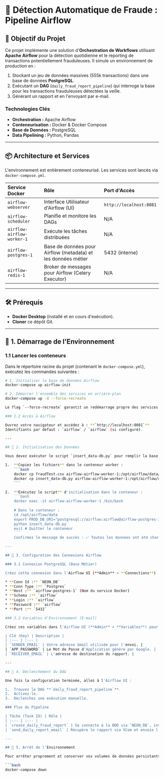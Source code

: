 # 🚀 Détection Automatique de Fraude : Pipeline Airflow

## 🎯 Objectif du Projet

Ce projet implémente une solution d'**Orchestration de Workflows** utilisant **Apache Airflow** pour la détection quotidienne et le reporting de transactions potentiellement frauduleuses. Il simule un environnement de production en :

1.  Stockant un jeu de données massives (555k transactions) dans une base de données **PostgreSQL**.
2.  Exécutant un **DAG** (`daily_fraud_report_pipeline`) qui interroge la base pour les transactions frauduleuses détectées la veille.
3.  Générant un rapport et en l'envoyant par e-mail.

### Technologies Clés

* **Orchestration :** Apache Airflow
* **Conteneurisation :** Docker & Docker Compose
* **Base de Données :** PostgreSQL
* **Data Pipelining :** Python, Pandas

---

## 📦 Architecture et Services

L'environnement est entièrement conteneurisé. Les services sont lancés via `docker-compose.yml`.

| Service Docker | Rôle | Port d'Accès |
| :--- | :--- | :--- |
| `airflow-webserver` | Interface Utilisateur d'Airflow (UI) | `http://localhost:8081` |
| `airflow-scheduler` | Planifie et monitore les DAGs | N/A |
| `airflow-airflow-worker-1` | Exécute les tâches distribuées | N/A |
| `airflow-postgres-1` | Base de données pour Airflow (metadata) et les données métier | 5432 (interne) |
| `airflow-redis-1` | Broker de messages pour Airflow (Celery Executor) | N/A |

---

## 🛠 Prérequis

* **Docker Desktop** (installé et en cours d'exécution).
* **Cloner** ce dépôt Git.

---

## 📌 1. Démarrage de l'Environnement

### 1.1 Lancer les conteneurs

Dans le répertoire racine du projet (contenant le `docker-compose.yml`), exécutez les commandes suivantes :

```bash
# 1. Initialiser la base de données Airflow
docker-compose up airflow-init

# 2. Démarrer l'ensemble des services en arrière-plan
docker-compose up -d --force-recreate

Le flag `--force-recreate` garantit un redémarrage propre des services Airflow.

### 1.2 Accès à Airflow

Ouvrez votre navigateur et accédez à : **`http://localhost:8081`**
Identifiants par défaut : `airflow` / `airflow` (si configuré).

---

## 📌 2. Initialisation des Données

Vous devez exécuter le script `insert_data-db.py` pour remplir la base de données métier. Ce script utilise le chargement par lots et date les données à la veille pour permettre un test immédiat du DAG.

1.  **Copiez les fichiers** dans le conteneur worker :
    ```bash
    docker cp fraudTest.csv airflow-airflow-worker-1:/opt/airflow/data/
    docker cp insert_data-db.py airflow-airflow-worker-1:/opt/airflow/data/
    ```

2.  **Exécutez le script** d'initialisation dans le conteneur :
    ```bash
    docker exec -it airflow-airflow-worker-1 /bin/bash
    
    # Dans le conteneur :
    cd /opt/airflow/data
    export PROD_DB_URI="postgresql://airflow:airflow@airflow-postgres-1:5432/airflow" 
    python insert_data-db.py
    exit # Quitter le conteneur
    ```
    Confirmez le message de succès : ✅ Toutes les données ont été chargées (555719 lignes) et les tables initialisées avec succès.

---

## 📌 3. Configuration des Connexions Airflow

### 3.1 Connexion PostgreSQL (Base Métier)

Créez cette connexion dans l'Airflow UI (**Admin** > **Connections**) :

* **Conn Id :** `NEON_DB`
* **Conn Type :** `Postgres`
* **Host :** `airflow-postgres-1` (Nom du service Docker)
* **Schema :** `airflow`
* **Login :** `airflow`
* **Password :** `airflow`
* **Port :** `5432`

### 3.2 Variables d'Environnement (E-mail)

Créez ces variables dans l'Airflow UI (**Admin** > **Variables**) pour la tâche d'envoi d'e-mail :

| Clé (Key) | Description |
| :--- | :--- |
| `SENDER_EMAIL` | Votre adresse Gmail utilisée pour l'envoi. |
| `APP_PASSWORD` | Le Mot de Passe d'Application généré par Google. |
| `RECEIVER_EMAIL` | L'adresse de destination du rapport. |

---

## 📌 4. Déclenchement du DAG

Une fois la configuration terminée, allez à l'Airflow UI :

1.  Trouvez le DAG **`daily_fraud_report_pipeline`**.
2.  Activez-le.
3.  Déclenchez une exécution manuelle.

### Flux du Pipeline

| Tâche (Task ID) | Rôle |
| :--- | :--- |
| `create_daily_fraud_report` | Se connecte à la BDD via `NEON_DB`, interroge la table `fraud_predictions` pour la veille, génère le rapport et le pousse vers XCom. |
| `send_daily_report_email` | Récupère le rapport via XCom et envoie l'e-mail à l'adresse spécifiée dans les Variables Airflow. |

---

## 📌 5. Arrêt de l'Environnement

Pour arrêter proprement et conserver vos volumes de données persistants :

```bash
docker-compose down